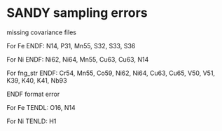 # SANDY sampling errors

missing covariance files

For Fe
ENDF: N14, P31, Mn55, S32, S33, S36

For Ni
ENDF: Ni62, Ni64, Mn55, Cu63, Cu63, N14

For fng_str
ENDF: Cr54, Mn55, Co59, Ni62, Ni64, Cu63, Cu65, V50, V51, K39, K40, K41, Nb93


ENDF format error

For Fe
TENDL: O16, N14

For Ni
TENLD: H1